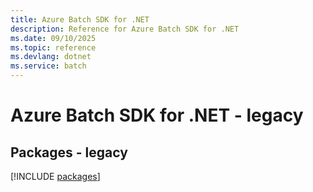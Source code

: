 ```yaml
---
title: Azure Batch SDK for .NET
description: Reference for Azure Batch SDK for .NET
ms.date: 09/10/2025
ms.topic: reference
ms.devlang: dotnet
ms.service: batch
---
```

# Azure Batch SDK for .NET - legacy
## Packages - legacy
[!INCLUDE [packages](batch-index.md)]